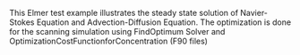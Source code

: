 This Elmer test example illustrates the steady state solution of Navier-Stokes Equation and Advection-Diffusion Equation.
The optimization is done for the scanning simulation using FindOptimum Solver and OptimizationCostFunctionforConcentration (F90 files)
